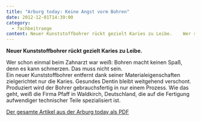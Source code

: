 ```yaml
---
title: "Arburg today: Keine Angst vorm Bohren"
date: 2012-12-01T14:39:00
category:
  - fachbeitraege
content: Neuer Kunststoffbohrer rückt gezielt Karies zu Leibe.    Wer schon einmal beim Zahnarzt war weiß Bohren macht keinen Spaß, denn es kann schmerzen. Das muss nicht sein.Ein neuer Kunststoffbohrer entfernt dank seiner Materialeigenschaften zielgerichtet nur die Karies. Gesundes Dentin bleibt weitgehend verschont. Produziert wird der Bohrer gebrauchsfertig in nur einem Prozess. Wie das geht, weiß die Firma Pfaff in Waldkirch, Deutschland, die auf die Fertigung aufwendiger technischer Teile spezialisiert ist.    Der gesamte Artikel aus der Arburg today als PDF 
---
```


<p><strong>Neuer Kunststoffbohrer rückt gezielt Karies zu Leibe.</strong></p>



<p>Wer schon einmal beim Zahnarzt war weiß: Bohren macht keinen Spaß, denn es kann schmerzen. Das muss nicht sein.<br>Ein neuer Kunststoffbohrer entfernt dank seiner Materialeigenschaften zielgerichtet nur die Karies. Gesundes Dentin bleibt weitgehend verschont. Produziert wird der Bohrer gebrauchsfertig in nur einem Prozess. Wie das geht, weiß die Firma Pfaff in Waldkirch, Deutschland, die auf die Fertigung aufwendiger technischer Teile spezialisiert ist.</p>



<p><a href="https://pfaffgmbh.com/downloads/Arburg-today.pdf" target="_blank" rel="noreferrer noopener" aria-label=" (öffnet in neuem Tab)">Der gesamte Artikel aus der Arburg today als PDF</a></p>
